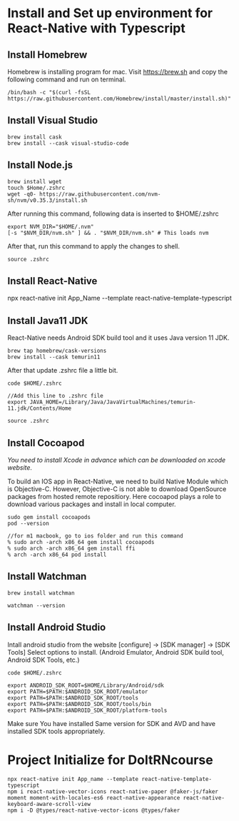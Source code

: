 # Install and Set up environment for React-Native with Typescript

## Install Homebrew

Homebrew is installing program for mac. Visit https://brew.sh and copy the following command and run on terminal.

```
/bin/bash -c "$(curl -fsSL https://raw.githubusercontent.com/Homebrew/install/master/install.sh)"
```

## Install Visual Studio

```
brew install cask
brew install --cask visual-studio-code
```

## Install Node.js

```
brew install wget
touch $Home/.zshrc
wget -q0- https://raw.githubusercontent.com/nvm-sh/nvm/v0.35.3/install.sh
```

After running this command, following data is inserted to $HOME/.zshrc

```
export NVM_DIR="$HOME/.nvm"
[-s "$NVM_DIR/nvm.sh" ] && . "$NVM_DIR/nvm.sh" # This loads nvm
```

After that, run this command to apply the changes to shell.

```
source .zshrc
```

## Install React-Native

npx react-native init App_Name --template react-native-template-typescript

## Install Java11 JDK

React-Native needs Android SDK build tool and it uses Java version 11 JDK.

```
brew tap homebrew/cask-versions
brew install --cask temurin11
```

After that update .zshrc file a little bit.

```
code $HOME/.zshrc

//Add this line to .zshrc file
export JAVA_HOME=/Library/Java/JavaVirtualMachines/temurin-11.jdk/Contents/Home

source .zshrc
```

## Install Cocoapod

_You need to install Xcode in advance which can be downloaded on xcode website._

To build an IOS app in React-Native, we need to build Native Module which is Objective-C. However, Objective-C is not able to download OpenSource packages from hosted remote repositiory. Here cocoapod plays a role to download various packages and install in local computer.

```
sudo gem install cocoapods
pod --version

//for m1 macbook, go to ios folder and run this command
% sudo arch -arch x86_64 gem install cocoapods
% sudo arch -arch x86_64 gem install ffi
% arch -arch x86_64 pod install
```

## Install Watchman

```
brew install watchman

watchman --version
```

## Install Android Studio

Intall android studio from the website
[configure] -> [SDK manager] -> [SDK Tools] Select options to install. (Android Emulator, Android SDK build tool, Android SDK Tools, etc.)

```
code $HOME/.zshrc

export ANDROID_SDK_ROOT=$HOME/Library/Android/sdk
export PATH=$PATH:$ANDROID_SDK_ROOT/emulator
export PATH=$PATH:$ANDROID_SDK_ROOT/tools
export PATH=$PATH:$ANDROID_SDK_ROOT/tools/bin
export PATH=$PATH:$ANDROID_SDK_ROOT/platform-tools
```

Make sure You have installed Same version for SDK and AVD and have installed SDK tools appropriately.

# Project Initialize for DoItRNcourse

```
npx react-native init App_name --template react-native-template-typescript
npm i react-native-vector-icons react-native-paper @faker-js/faker moment moment-with-locales-es6 react-native-appearance react-native-keyboard-aware-scroll-view
npm i -D @types/react-native-vector-icons @types/faker
```
